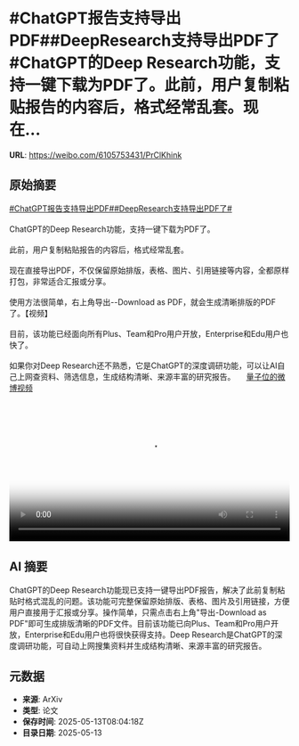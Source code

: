 # #ChatGPT报告支持导出PDF##DeepResearch支持导出PDF了#ChatGPT的Deep Research功能，支持一键下载为PDF了。此前，用户复制粘贴报告的内容后，格式经常乱套。现在...

**URL**: https://weibo.com/6105753431/PrClKhink

## 原始摘要

<a href="https://m.weibo.cn/search?containerid=231522type%3D1%26t%3D10%26q%3D%23ChatGPT%E6%8A%A5%E5%91%8A%E6%94%AF%E6%8C%81%E5%AF%BC%E5%87%BAPDF%23&amp;extparam=%23ChatGPT%E6%8A%A5%E5%91%8A%E6%94%AF%E6%8C%81%E5%AF%BC%E5%87%BAPDF%23" data-hide=""><span class="surl-text">#ChatGPT报告支持导出PDF#</span></a><a href="https://m.weibo.cn/search?containerid=231522type%3D1%26t%3D10%26q%3D%23DeepResearch%E6%94%AF%E6%8C%81%E5%AF%BC%E5%87%BAPDF%E4%BA%86%23&amp;extparam=%23DeepResearch%E6%94%AF%E6%8C%81%E5%AF%BC%E5%87%BAPDF%E4%BA%86%23" data-hide=""><span class="surl-text">#DeepResearch支持导出PDF了#</span></a><br><br>ChatGPT的Deep Research功能，支持一键下载为PDF了。<br><br>此前，用户复制粘贴报告的内容后，格式经常乱套。<br><br>现在直接导出PDF，不仅保留原始排版，表格、图片、引用链接等内容，全都原样打包，非常适合汇报或分享。<br><br>使用方法很简单，右上角导出--Download as PDF，就会生成清晰排版的PDF了。【视频】<br><br>目前，该功能已经面向所有Plus、Team和Pro用户开放，Enterprise和Edu用户也快了。<br><br>如果你对Deep Research还不熟悉，它是ChatGPT的深度调研功能，可以让AI自己上网查资料、筛选信息，生成结构清晰、来源丰富的研究报告。 <a href="https://video.weibo.com/show?fid=1034:5165822541234222" data-hide=""><span class="url-icon"><img style="width: 1rem;height: 1rem" src="https://h5.sinaimg.cn/upload/2015/09/25/3/timeline_card_small_video_default.png" referrerpolicy="no-referrer"></span><span class="surl-text">量子位的微博视频</span></a><br clear="both"><div style="clear: both"></div><video controls="controls" poster="https://tvax3.sinaimg.cn/orj480/006Fd7o3ly1i1drnrxvymj31hc0u0wgo.jpg" style="width: 100%"><source src="https://f.video.weibocdn.com/o0/xUO8m34Flx08od1o92zK0104120038u30E010.mp4?label=mp4_720p&amp;template=1280x720.25.0&amp;ori=0&amp;ps=1CwnkDw1GXwCQx&amp;Expires=1747126958&amp;ssig=%2Fd6J7bqeG0&amp;KID=unistore,video"><source src="https://f.video.weibocdn.com/o0/9IdDqYm9lx08od1nVSPu010412001Ifc0E010.mp4?label=mp4_hd&amp;template=852x480.25.0&amp;ori=0&amp;ps=1CwnkDw1GXwCQx&amp;Expires=1747126958&amp;ssig=%2FWL0I%2Fobxq&amp;KID=unistore,video"><source src="https://f.video.weibocdn.com/o0/K9YFQNz6lx08od1nI29W0104120012US0E010.mp4?label=mp4_ld&amp;template=640x360.25.0&amp;ori=0&amp;ps=1CwnkDw1GXwCQx&amp;Expires=1747126958&amp;ssig=nyYMKZjkia&amp;KID=unistore,video"><p>视频无法显示，请前往<a href="https://video.weibo.com/show?fid=1034%3A5165822541234222" target="_blank" rel="noopener noreferrer">微博视频</a>观看。</p></video>

## AI 摘要

ChatGPT的Deep Research功能现已支持一键导出PDF报告，解决了此前复制粘贴时格式混乱的问题。该功能可完整保留原始排版、表格、图片及引用链接，方便用户直接用于汇报或分享。操作简单，只需点击右上角"导出-Download as PDF"即可生成排版清晰的PDF文件。目前该功能已向Plus、Team和Pro用户开放，Enterprise和Edu用户也将很快获得支持。Deep Research是ChatGPT的深度调研功能，可自动上网搜集资料并生成结构清晰、来源丰富的研究报告。

## 元数据

- **来源**: ArXiv
- **类型**: 论文
- **保存时间**: 2025-05-13T08:04:18Z
- **目录日期**: 2025-05-13
